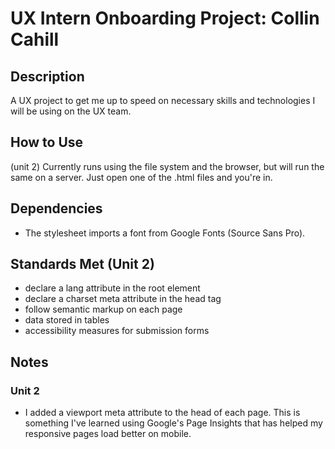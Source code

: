 # UX Intern Onboarding Project: Collin Cahill

## Description
A UX project to get me up to speed on necessary skills and technologies I will be using on the UX team.

## How to Use
(unit 2) Currently runs using the file system and the browser, but will run the same on a server. Just open one of the .html files and you're in.

## Dependencies
- The stylesheet imports a font from Google Fonts (Source Sans Pro).

## Standards Met (Unit 2)
- declare a lang attribute in the root element
- declare a charset meta attribute in the head tag
- follow semantic markup on each page
- data stored in tables
- accessibility measures for submission forms

## Notes
### Unit 2
- I added a viewport meta attribute to the head of each page. This is something I've learned using Google's Page Insights that has helped my responsive pages load better on mobile.
